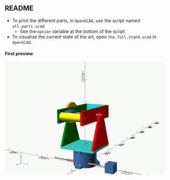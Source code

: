 ## README
- To print the different parts, in `OpenSCAD`, use the script named `all.parts.scad`.
	- See the `option` variable at the bottom of the script.
- To visualize the current state of the art, open `the.full.stand.scad` in `OpenSCAD`.

#### First preview

![Animated](./images/sunflower.gif)
